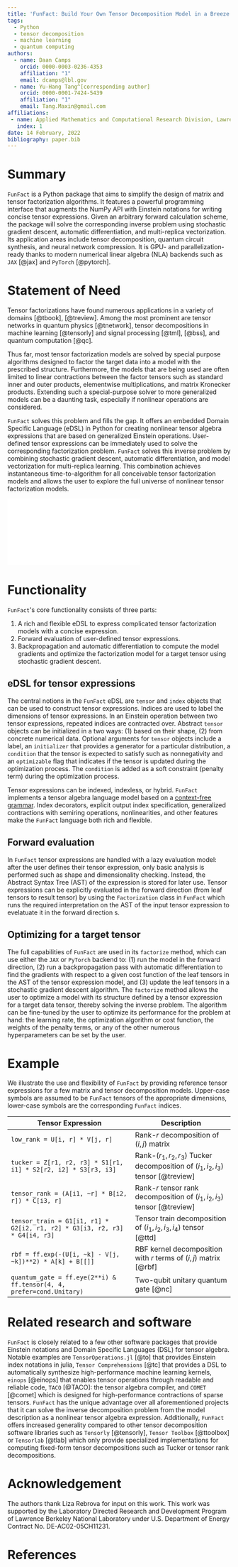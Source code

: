 ```yaml
---
title: 'FunFact: Build Your Own Tensor Decomposition Model in a Breeze'
tags:
  - Python
  - tensor decomposition
  - machine learning
  - quantum computing
authors:
  - name: Daan Camps
    orcid: 0000-0003-0236-4353
    affiliation: "1"
    email: dcamps@lbl.gov
  - name: Yu-Hang Tang^[corresponding author]
    orcid: 0000-0001-7424-5439
    affiliation: "1"
    email: Tang.Maxin@gmail.com
affiliations:
 - name: Applied Mathematics and Computational Research Division, Lawrence Berkeley National Laboratory, Berkeley, CA 94720, USA
   index: 1
date: 14 February, 2022
bibliography: paper.bib
---
```


# Summary

`FunFact` is a Python package that aims to simplify the design of matrix and tensor factorization algorithms. It features a powerful programming interface that augments the NumPy API with Einstein notations for writing concise tensor expressions. Given an arbitrary forward calculation scheme, the package will solve the corresponding inverse problem using stochastic gradient descent, automatic differentiation, and multi-replica vectorization. Its application areas include tensor decomposition, quantum circuit synthesis, and neural network compression. It is GPU- and parallelization-ready thanks to modern numerical linear algebra (NLA) backends such as `JAX` [@jax] and `PyTorch` [@pytorch].

# Statement of Need

Tensor factorizations have found numerous applications in a variety of domains [@tbook], [@treview]. Among the most prominent are tensor networks in quantum physics [@tnetwork], tensor decompositions in machine learning [@tensorly] and signal processing [@tml], [@bss], and quantum computation [@qc].

Thus far, most tensor factorization models are solved by special purpose algorithms designed to factor the target data into a model with the prescribed structure. Furthermore, the models that are being used are often limited to linear contractions between the factor tensors such as standard inner and outer products, elementwise multiplications, and matrix Kronecker products. Extending such a special-purpose solver to more generalized models can be a daunting task, especially if nonlinear operations are considered.

`FunFact` solves this problem and fills the gap. It offers an embedded Domain Specific Language (eDSL) in Python for creating nonlinear tensor algebra expressions that are based on generalized Einstein operations. User-defined tensor expressions can be immediately used to solve the corresponding factorization problem. `FunFact` solves this inverse problem by combining stochastic gradient descent, automatic differentiation, and model vectorization for multi-replica learning. This combination achieves instantaneous time-to-algorithm for all conceivable tensor factorization models and allows the user to explore the full universe of nonlinear tensor factorization models. 

![Tensor rank, Tucker, tensor network, and singular value decompositions are among the most popular factorization models that have found numerous applications. However, the popular models that are being studied in the literature only form a small subset of all possible tensor factorization models that can be constructed from generalized contractions, semiring operations, nonlinearities, and more. `FunFact` allows the user to probe this vastly larger universe of models through an eDSL for tensor expressions. From the forward computation defined by the tensor expression, `FunFact` can solve the inverse factorization problem by combining backpropagation, automatic differentiation, and stochastic gradient descent.](docs/assets/overview.pdf)

# Functionality

`FunFact`'s core functionality consists of three parts:

1.  A rich and flexible eDSL to express complicated tensor factorization models with a concise expression.
2.  Forward evaluation of user-defined tensor expressions.
3.  Backpropagation and automatic differentiation to compute the model gradients and optimize the factorization model for a target tensor using stochastic gradient descent.


## eDSL for tensor expressions

The central notions in the `FunFact` eDSL are `tensor` and `index` objects that can be used to construct tensor expressions.
Indices are used to label the dimensions of tensor expressions. In an Einstein operation between two tensor expressions, repeated indices are contracted over. Abstract `tensor` objects can be initialized in a two ways: (1) based on their shape, (2) from concrete numerical data.
Optional arguments for `tensor` objects include a label, an `initializer` that provides a generator for a particular distribution, a `condition` that the tensor is expected to satisfy such as nonnegativity and an `optimizable` flag that indicates if the tensor is updated during the optimization process. The `condition` is added as a soft constraint (penalty term) during the optimization process.

Tensor expressions can be indexed, indexless, or hybrid. `FunFact` implements a tensor algebra language model based on a [context-free grammar](https://funfact.readthedocs.io/en/latest/pages/user-guide/cfg/). Index decorators, explicit output index specification, generalized contractions with semiring operations, nonlinearities, and other features make the `FunFact` language both rich and flexible. 

## Forward evaluation

In `FunFact` tensor expressions are handled with a lazy evaluation model: after the user defines their tensor expression, only basic analysis is performed such as shape and dimensionality checking. Instead, the Abstract Syntax Tree (AST) of the expression is stored for later use. Tensor expressions can be explicitly evaluated in the forward direction (from leaf tensors to result tensor) by using the `Factorization` class in `FunFact` which runs the required interpretation on the AST of the input tensor expression to evelatuate it in the forward direction s.
 
## Optimizing for a target tensor

The full capabilities of `FunFact` are used in its `factorize` method, which can use either the `JAX` or `PyTorch` backend to: (1) run the model in the forward direction, (2) run a backpropagation pass with automatic differentiation to find the gradients with respect to a given cost function of the leaf tensors in the AST of the tensor expression model, and (3) update the leaf tensors in a stochastic gradient descent algorithm. The `factorize` method allows the user to optimize a model with its structure defined by a tensor expression for a target data tensor, thereby solving the inverse problem. The algorithm can be fine-tuned by the user to optimize its performance for the problem at hand: the learning rate, the optimization algorithm or cost function, the weights of the penalty terms, or any of the other numerous hyperparameters can be set by the user.

# Example

We illustrate the use and flexibility of `FunFact` by providing reference tensor expressions for a few matrix and tensor decomposition models. Upper-case symbols are assumed to be `FunFact` tensors of the appropriate dimensions, lower-case symbols are the corresponding `FunFact` indices.

| Tensor Expression | Description |
| ----------------- | ----------- |
| `low_rank = U[i, r] * V[j, r]` | Rank-$r$ decomposition of $(i, j)$ matrix |
| `tucker = Z[r1, r2, r3] * S1[r1, i1] * S2[r2, i2] * S3[r3, i3]` | Rank-$(r_1, r_2, r_3)$ Tucker decomposition of $(i_1, i_2, i_3)$ tensor [@treview] |
| `tensor_rank = (A[i1, ~r] * B[i2, r]) * C[i3, r]` | Rank-$r$ tensor rank decomposition of $(i_1, i_2, i_3)$ tensor [@treview] |
| `tensor_train = G1[i1, r1] * G2[i2, r1, r2] * G3[i3, r2, r3] * G4[i4, r3]` | Tensor train decomposition of $(i_1, i_2, i_3, i_4)$ tensor [@ttd] |
| `rbf = ff.exp(-(U[i, ~k] - V[j, ~k])**2) * A[k] + B[[]]` | RBF kernel decomposition with $r$ terms of $(i, j)$ matrix [@rbf] |
| `quantum_gate = ff.eye(2**i) & ff.tensor(4, 4, prefer=cond.Unitary)` | Two-qubit unitary quantum gate [@nc] |

# Related research and software

`FunFact` is closely related to a few other software packages that provide Einstein notations and Domain Specific Languages (DSL) for tensor algebra. Notable examples are `TensorOperations.jl` [@to] that provides Einstein index notations in julia, `Tensor Comprehensions` [@tc] that provides a DSL to automatically synthesize high-performance machine learning kernels, `einops` [@einops] that enables tensor operations through readable and reliable code, `TACO` [@TACO]: the tensor algebra compiler, and `COMET` [@comet] which is designed for high-performance contractions of sparse tensors. `FunFact` has the unique advantage over all aforementioned projects that it can solve the inverse decomposition problem from the model description as a nonlinear tensor algebra expression. Additionally, `FunFact` offers increased generality compared to other tensor decomposition software libraries such as `Tensorly` [@tensorly], `Tensor Toolbox` [@ttoolbox] or `Tensorlab` [@tlab] which only provide specialized implementations for computing fixed-form tensor decompositions such as Tucker or tensor rank decompositions.

# Acknowledgement

The authors thank Liza Rebrova for input on this work.
This work was supported by the Laboratory Directed Research and Development 
Program of Lawrence Berkeley National Laboratory under U.S. Department of 
Energy Contract No. DE-AC02-05CH11231.

# References

